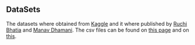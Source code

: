 ## DataSets

The datasets where obtained from [Kaggle](www.kaggle.com) and it where published by [Ruchi Bhatia](https://www.kaggle.com/ruchi798) and [Manav Dhamani](https://www.kaggle.com/mdhamani). The csv files can be found on [this page](https://www.kaggle.com/datasets/ruchi798/bookcrossing-dataset) and on [this](https://www.kaggle.com/datasets/mdhamani/goodreads-books-100k/).
